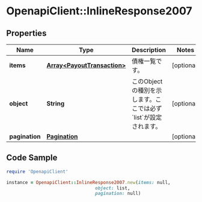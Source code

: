 # OpenapiClient::InlineResponse2007

## Properties

Name | Type | Description | Notes
------------ | ------------- | ------------- | -------------
**items** | [**Array&lt;PayoutTransaction&gt;**](PayoutTransaction.md) | 債権一覧です。 | [optional] 
**object** | **String** | このObjectの種別を示します。ここでは必ず &#x60;list&#x60;が設定されます。 | [optional] 
**pagination** | [**Pagination**](Pagination.md) |  | [optional] 

## Code Sample

```ruby
require 'OpenapiClient'

instance = OpenapiClient::InlineResponse2007.new(items: null,
                                 object: list,
                                 pagination: null)
```


